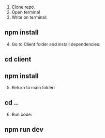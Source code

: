 1. Clone repo.
2. Open terminal
3. Write on terminal:
## npm install
4. Go to Client folder and install dependencies:
## cd client
## npm install
5. Return to main folder:
## cd ..
6. Run code:
## npm run dev
